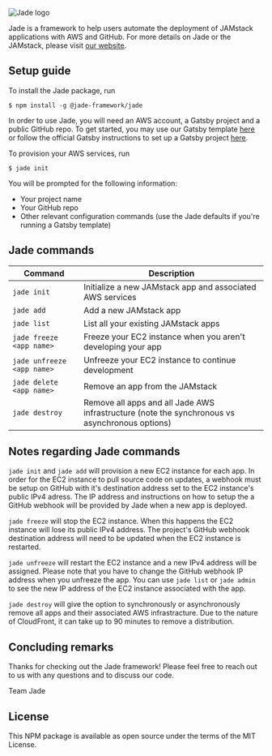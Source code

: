 ![Jade logo](https://i.imgur.com/hxu6ISd.png)

Jade is a framework to help users automate the deployment of JAMstack applications with AWS and GitHub. For more details on Jade or the JAMstack, please visit [our website](https://jadeframework.dev).

## Setup guide

To install the Jade package, run 

    $ npm install -g @jade-framework/jade

In order to use Jade, you will need an AWS account, a Gatsby project and a public GitHub repo. To get started, you may use our Gatsby template [here](https://github.com/gatsbyjs/gatsby-starter-default) or follow the official Gatsby instructions to set up a Gatsby project [here](https://www.gatsbyjs.com/docs/quick-start/).

To provision your AWS services, run

    $ jade init

You will be prompted for the following information:

- Your project name
- Your GitHub repo
- Other relevant configuration commands (use the Jade defaults if you're running a Gatsby template)

## Jade commands

| Command                    | Description                                                                                    |
| -------------------------- | ---------------------------------------------------------------------------------------------- |
| `jade init`                | Initialize a new JAMstack app and associated AWS services                                      |
| `jade add`                 | Add a new JAMstack app                                                                         |
| `jade list`                | List all your existing JAMstack apps                                                           |
| `jade freeze <app name>`   | Freeze your EC2 instance when you aren't developing your app                                   |
| `jade unfreeze <app name>` | Unfreeze your EC2 instance to continue development                                             |
| `jade delete <app name>`   | Remove an app from the JAMstack                                                                |
| `jade destroy`             | Remove all apps and all Jade AWS infrastructure (note the synchronous vs asynchronous options) |

## Notes regarding Jade commands
`jade init` and `jade add` will provision a new EC2 instance for each app. In order for the EC2 instance to pull source code on updates, a webhook must be setup on GitHub with it's destination address set to the EC2 instance's public IPv4 adress. The IP address and instructions on how to setup the a GitHub webhook will be provided by Jade when a new app is deployed.

`jade freeze` will stop the EC2 instance. When this happens the EC2 instance will lose its public IPv4 address. The project's GitHub webhook destination address will need to be updated when the EC2 instance is restarted.

`jade unfreeze` will restart the EC2 instance and a new IPv4 address will be assigned. Please note that you have to change the GitHub webhook IP address when you unfreeze the app. You can use `jade list` or `jade admin` to see the new IP address of the EC2 instance associated with the app.

`jade destroy` will give the option to synchronously or asynchronously remove all apps and their associated AWS infrastracture. Due to the nature of CloudFront, it can take up to 90 minutes to remove a distribution.


## Concluding remarks

Thanks for checking out the Jade framework! Please feel free to reach out to us with any questions and to discuss our code.

Team Jade

## License

This NPM package is available as open source under the terms of the MIT License.
